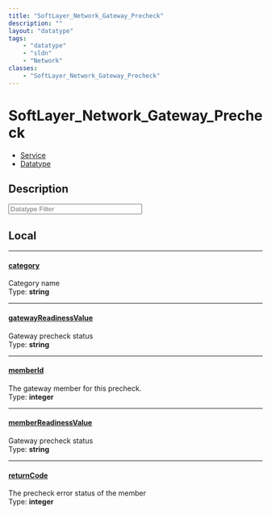 ```yaml
---
title: "SoftLayer_Network_Gateway_Precheck"
description: ""
layout: "datatype"
tags:
    - "datatype"
    - "sldn"
    - "Network"
classes:
    - "SoftLayer_Network_Gateway_Precheck"
---
```


# SoftLayer_Network_Gateway_Precheck
<div id='service-datatype'>
    <ul id='sldn-reference-tabs'>
    <li id='service'> <a href='/reference/services/SoftLayer_Network_Gateway_Precheck' >Service</a></li>    <li id='datatype'> <a href='/reference/datatypes/SoftLayer_Network_Gateway_Precheck' >Datatype</a></li>
    </ul>
</div>

## Description 








<!-- Filer BEGIN -->
<div class="view-filters">
        <div class="clearfix">
            <div class="search-input-box">
                <input placeholder="Datatype Filter" onkeyup="titleSearch(inputId='prop-input', divId='properties', elementClass='prop-row')" 
                    type="text" id="prop-input" value="" size="30" maxlength="128" class="form-text">
            </div>
        </div>
</div>
<!-- Filer END -->

<div id="properties" class="content">
<div id="localProperties" class="prop-content" >

## Local
<div class="prop-row">

-----
[category]: #category
#### [category]
Category name   
<span class="type-label">Type: </span>**string**  



</div>
<div class="prop-row">

-----
[gatewayReadinessValue]: #gatewayreadinessvalue
#### [gatewayReadinessValue]
Gateway precheck status   
<span class="type-label">Type: </span>**string**  



</div>
<div class="prop-row">

-----
[memberId]: #memberid
#### [memberId]
The gateway member for this precheck.   
<span class="type-label">Type: </span>**integer**  



</div>
<div class="prop-row">

-----
[memberReadinessValue]: #memberreadinessvalue
#### [memberReadinessValue]
Gateway precheck status   
<span class="type-label">Type: </span>**string**  



</div>
<div class="prop-row">

-----
[returnCode]: #returncode
#### [returnCode]
The precheck error status of the member   
<span class="type-label">Type: </span>**integer**  



</div>
</div>
<!-- LOCAL PROPERTY END -->

</div>


